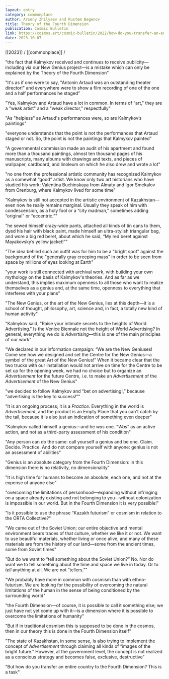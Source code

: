 ```yaml
---
layout: entry
category: commonplace
author: Arseny Zhilyaev and Rustem Begenov
title: Theory of the Fourth Dimension
publication: Cosmic Bulletin
link: https://cosmos.art/cosmic-bulletin/2022/how-do-you-transfer-an-entire-country-to-the-fourth-dimension-this-is-a-task
date: 2023-10-07
---
```


[[2023]] / [[commonplace]] / 

"the fact that Kalmykov received and continues to receive publicity—including via our New Genius project—is a mistake which can only be explained by the Theory of the Fourth Dimension"

"It's as if one were to say, "Antonin Artaud was an outstanding theater director!" and everywhere were to show a film recording of one of the one and a half performances he staged"

"Yes, Kalmykov and Artaud have a lot in common. In terms of “art," they are a "weak artist" and a "weak director,” respectfully"

"As "helpless" as Artaud's performances were, so are Kalmykov’s paintings"

"everyone understands that the point is not the performances that Artaud staged or not. So, the point is not the paintings that Kalmykov painted"

"A governmental commission made an audit of his apartment and found more than a thousand paintings, almost ten thousand pages of his manuscripts, many albums with drawings and texts, and pieces of wallpaper, cardboard, and linoleum on which he also drew and wrote a lot"

"no one from the professional artistic community has recognized Kalmykov as a somewhat “good” artist. We know only two art historians who have studied his work: Valentina Buchinskaya from Almaty and Igor Smekalov from Orenburg, where Kalmykov lived for some time"

"Kalmykov is still not accepted in the artistic environment of Kazakhstan—even now he really remains marginal. Usually they speak of him with condescension, as a holy fool or a “city madman,” sometimes adding “original” or “eccentric.”"

"he sewed himself crazy-wide pants, attached all kinds of tin cans to them, dyed his hair with black paint, made himself an ultra-stylish triangular bag, and wore a big red beret, about which he said, “My red beret against Mayakovsky’s yellow jacket!”"

"The idea behind such an outfit was for him to be a "bright spot" against the background of the "generally gray creeping mass" in order to be seen from space by millions of eyes looking at Earth"

"your work is still connected with archival work, with building your own mythology on the basis of Kalmykov's theories. And as far as we understand, this implies maximum openness to all those who want to realize themselves as a genius and, at the same time, openness to everything that interferes with your plans"

"The New Genius, or the art of the New Genius, lies at this depth—it is a school of thought, philosophy, art, science and, in fact, a totally new kind of human activity"

"Kalmykov said, "Raise your intimate secrets to the heights of World Advertising." Is the Venice Biennale not the height of World Advertising? In general, everything we do is *Advertising*—this is one of the main principles of our work"

"We declared in our information campaign: “We are the New Geniuses! Come see how we designed and set the Centre for the New Genius—a symbol of the great Art of the New Genius!” When it became clear that the two trucks with our installation would not arrive on time for the Centre to be set up for the opening week, we had no choice but to organize an *Advertisement* for the future Centre, i.e. to make an *Advertisement* of the *Advertisement* of the New Genius"

"we decided to follow Kalmykov and “bet on advertising!,” because “advertising is the key to success!”"

"It is an ongoing process; it is a *Practice*. Everything in the world is *Advertisement*, and the product is an Empty Place that you can't catch by the tail, because it is also just an indication of something even deeper"

"Kalmykov called himself a genius—and he *was* one. “*Was*” as an active action, and not as a third-party assessment of his condition"

"Any person can do the same: call yourself a genius and be one. Claim. Decide. Practice. And do not compare yourself with anyone: genius is not an assessment of abilities"

"Genius is an absolute category from the Fourth Dimension: in this dimension there is no relativity, no dimensionality"

"It is high time for humans to become an absolute, each one, and not at the expense of anyone else"

"overcoming the limitations of personhood—expanding without infringing on a space already existing and not belonging to you—without colonization is impossible in our world. But in the Fourth Dimension it is very possible!"

"Is it possible to use the phrase “Kazakh futurism” or cosmism in relation to the ORTA Collective?"

"We came out of the Soviet Union; our entire objective and mental environment bears traces of that culture, whether we like it or not. We want to use beautiful materials, whether living or once alive, and many of these materials are from the history of our land—some from the ancient times, some from Soviet times"

"But do we want to “tell something about the Soviet Union?” No. Nor do want we to tell something about the time and space we live in today. Or to *tell* anything at all. We are not “tellers.”"

"We probably have more in common with cosmism than with ethno-futurism. We are looking for the possibility of overcoming the natural limitations of the human in the sense of being conditioned by the surrounding world"

"the Fourth Dimension—of course, it is possible to call it something else; we just have not yet come up with it—is a dimension where it is possible to overcome the limitations of humanity"

"But if in traditional cosmism this is supposed to be done in the cosmos, then in our theory this is done in the Fourth Dimension itself"

"The state of Kazakhstan, in some sense, is also trying to implement the concept of *Advertisement* through claiming all kinds of “images of the bright future.” However, at the government level, the concept is not realized as a conscious strategy and becomes false, exclusive, destructive"

"But how do you transfer an entire country to the Fourth Dimension? This is a task"
